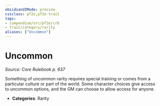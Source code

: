 ```yaml
---
obsidianUIMode: preview
cssclass: pf2e,pf2e-trait
tags:
- compendium/src/pf2e/crb
- trait/category/rarity
aliases: ["Uncommon"]
---
```

# Uncommon  
*Source: Core Rulebook p. 637*  

Something of uncommon rarity requires special training or comes from a particular culture or part of the world. Some character choices give access to uncommon options, and the GM can choose to allow access for anyone.


- **Categories**: Rarity
